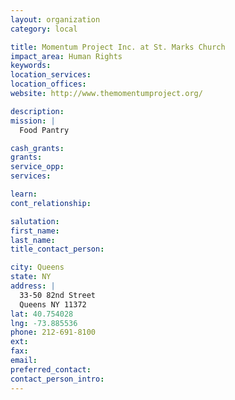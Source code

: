 ```yaml
---
layout: organization
category: local

title: Momentum Project Inc. at St. Marks Church
impact_area: Human Rights
keywords: 
location_services: 
location_offices: 
website: http://www.themomentumproject.org/

description: 
mission: |
  Food Pantry

cash_grants: 
grants: 
service_opp: 
services: 

learn: 
cont_relationship: 

salutation: 
first_name: 
last_name: 
title_contact_person: 

city: Queens
state: NY
address: |
  33-50 82nd Street  
  Queens NY 11372
lat: 40.754028
lng: -73.885536
phone: 212-691-8100
ext: 
fax: 
email: 
preferred_contact: 
contact_person_intro: 
---
```

